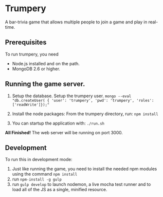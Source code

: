 Trumpery
========

A bar-trivia game that allows multiple people to join a game and play in real-time.

Prerequisites
-----------
To run trumpery, you need

 - Node.js installed and on the path.
 - MongoDB 2.6 or higher.

Running the game server.
-----------
 1. Setup the database.  Setup the trumpery user. 
   `mongo --eval "db.createUser( { 'user': 'trumpery', 'pwd': 'trumpery', 'roles': ['readWrite']});"`
   
 2. Install the node packages:  From the trumpery directory, run: `npm install`
 3. You can startup the application with: `./run.sh`
 
 **All Finished!**  The web server will be running on port 3000.   
   
Development
------------
To run this in development mode:

1. Just like running the game, you need to install the needed npm modules using the command `npm install`
2. run `npm-install -g gulp`
3. run `gulp develop` to launch nodemon, a live mocha test runner and to load all of the JS as a single, minified resource.